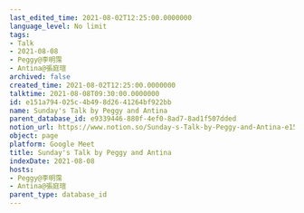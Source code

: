 ```yaml
---
last_edited_time: 2021-08-02T12:25:00.0000000
language_level: No limit
tags:
- Talk
- 2021-08-08
- Peggy@李明霈
- Antina@張庭瑄
archived: false
created_time: 2021-08-02T12:25:00.0000000
talktime: 2021-08-08T09:30:00.0000000
id: e151a794-025c-4b49-8d26-41264bf922bb
name: Sunday's Talk by Peggy and Antina
parent_database_id: e9339446-880f-4ef0-8ad7-8ad1f507dded
notion_url: https://www.notion.so/Sunday-s-Talk-by-Peggy-and-Antina-e151a794025c4b498d2641264bf922bb
object: page
platform: Google Meet
title: Sunday's Talk by Peggy and Antina
indexDate: 2021-08-08
hosts:
- Peggy@李明霈
- Antina@張庭瑄
parent_type: database_id
---
```








